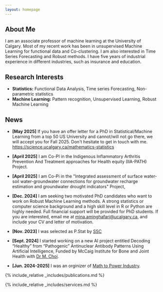 ```yaml
---
layout: homepage
---
```


## About Me 

I am an associate professor of machine learning at the University of Calgary. Most of my recent work has been in unsupervised Machine Learning for functional data and Co-clustering. I am also interested in Time Series Forecasting and Robust methods. I have five years of industrial experience in different industries, such as insurance and education.

## Research Interests

- **Statistics:**  Functional Data Analysis, Time series Forecasting, Non-parametric statistics
- **Machine Learning:** Pattern recognition, Unsupervised Learning, Robust Machine Learning

## News
- **[May 2025]** If you have an offer letter for a PhD in Statistical/Machine Learning from a top 50 US University and cannot/will not go there, we will accept you for Fall 2025. Don't hesitate to get in touch with me.  https://science.ucalgary.ca/mathematics-statistics
- **[April 2025]** I am Co-PI in the Indigenous Inflammatory Arthritis Prevention And Treatment approaches for Health equity
(IIA-PATH) Project.

- **[April 2025]** I am Co-Pi in the "Integrated assessment of surface water-soil water-groundwater connections for
groundwater recharge estimation and groundwater drought indicators" Project,

- **[Dec. 2024]** I am seeking two motivated PhD candidates who want to work on Robust Machine Learning methods. A strong statistics or computer science background and a high skill level in R or Python are highly needed. Full financial support will be provided for PhD students. If you are interested, email me at mina.aminghafari@ucalgary.ca, and include your CV and letter of motivation.
- **[Nov. 2023]** I was selected as P.Stat by [SSC](https://ssc.ca/en/publications/ssc-liaison/vol-37-6-2023-12/new-accreditations)
- **[Sept. 2024]** I started working on a new AI project entitled Decoding “Healthy” from “Pathogenic” Antinuclear Antibody Patterns Using Artificial Intelligence, Funded by McCaig Institute for Bone and Joint Health with [Dr M. Choi](https://www.ai-dx.ca).
- **[Jun. 2024-2025]** I was an orginizer of [Math to Power Industry](https://m2pi.ca).

{% include_relative _includes/publications.md %}

{% include_relative _includes/services.md %}
